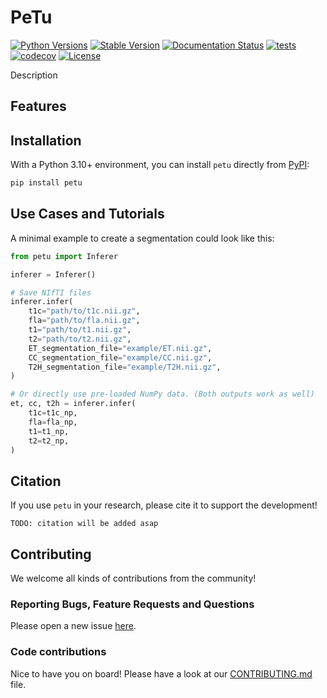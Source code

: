 # PeTu

[![Python Versions](https://img.shields.io/pypi/pyversions/petu)](https://pypi.org/project/petu/)
[![Stable Version](https://img.shields.io/pypi/v/petu?label=stable)](https://pypi.python.org/pypi/petu/)
[![Documentation Status](https://readthedocs.org/projects/petu/badge/?version=latest)](http://petu.readthedocs.io/?badge=latest)
[![tests](https://github.com/BrainLesion/petu/actions/workflows/tests.yml/badge.svg)](https://github.com/BrainLesion/petu/actions/workflows/tests.yml)
[![codecov](https://codecov.io/gh/BrainLesion/petu/graph/badge.svg?token=A7FWUKO9Y4)](https://codecov.io/gh/BrainLesion/petu)
[![License](https://img.shields.io/badge/License-Apache%202.0-blue.svg)](https://opensource.org/licenses/Apache-2.0)

Description 
## Features


## Installation

With a Python 3.10+ environment, you can install `petu` directly from [PyPI](https://pypi.org/project/petu/):

```bash
pip install petu
```


## Use Cases and Tutorials

A minimal example to create a segmentation could look like this:

```python
from petu import Inferer

inferer = Inferer()

# Save NIfTI files
inferer.infer(
    t1c="path/to/t1c.nii.gz",
    fla="path/to/fla.nii.gz",
    t1="path/to/t1.nii.gz",
    t2="path/to/t2.nii.gz",
    ET_segmentation_file="example/ET.nii.gz",
    CC_segmentation_file="example/CC.nii.gz",
    T2H_segmentation_file="example/T2H.nii.gz",
)

# Or directly use pre-loaded NumPy data. (Both outputs work as well)
et, cc, t2h = inferer.infer(
    t1c=t1c_np,
    fla=fla_np,
    t1=t1_np,
    t2=t2_np,
)
```

<!-- For more examples and details please refer to our extensive Notebook tutorials here [NBViewer](https://nbviewer.org/github/BrainLesion/tutorials/blob/main/petu/tutorial.ipynb) ([GitHub](https://github.com/BrainLesion/tutorials/blob/main/petu/tutorial.ipynb)). For the best experience open the notebook in Colab. -->


## Citation

If you use `petu` in your research, please cite it to support the development!

```
TODO: citation will be added asap
```

## Contributing

We welcome all kinds of contributions from the community!

### Reporting Bugs, Feature Requests and Questions

Please open a new issue [here](https://github.com/BrainLesion/petu/issues).

### Code contributions

Nice to have you on board! Please have a look at our [CONTRIBUTING.md](CONTRIBUTING.md) file.
